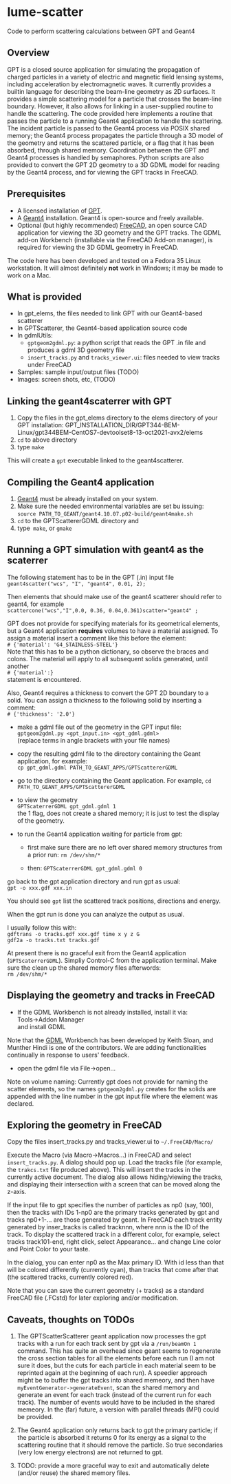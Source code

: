 # lume-scatter
Code to perform scattering calculations between GPT and Geant4

## Overview
GPT is a closed source application for simulating the propagation of
charged particles in a variety of electric and magnetic field lensing
systems, including acceleration by electromagnetic waves. It currently
provides a builtin language for describing the beam-line geometry as
2D surfaces. It provides a simple scattering model for a particle that
crosses the beam-line boundary. However, it also allows for linking in
a user-supplied routine to handle the scattering. The code provided
here implements a routine that passes the particle to a running Geant4
application to handle the scattering. The incident particle is passed
to the Geant4 process via POSIX shared memory; the Geant4 process
propagates the particle through a 3D model of the geometry and returns
the scattered particle, or a flag that it has been absorbed, through
shared memory. Coordination between the GPT and Geant4 processes is
handled by semaphores. Python scripts are also provided to convert
the GPT 2D geometry to a 3D GDML model for reading by the Geant4
process, and for viewing the GPT tracks in FreeCAD.

## Prerequisites
- A licensed installation of [GPT](http://www.pulsar.nl).
- A [Geant4](https://geant4.web.cern.ch/) installation. Geant4
  is open-source and freely available.
- Optional (but highly recommended)
  [FreeCAD](https://www.freecadweb.org/), an open source CAD
  application for viewing the 3D geometry and the GPT tracks. The GDML
  add-on Workbench (installable via the FreeCAD Add-on manager), is
  required for viewing the 3D GDML geometry in FreeCAD.
  
The code here has been developed and tested on a Fedora 35 Linux
workstation. It will almost definitely **not** work in Windows; it may
be made to work on a Mac.

## What is provided
- In gpt_elems, the files needed to link GPT with our Geant4-based scatterer
- In GPTScatterer, the Geant4-based application source code
- In gdmlUtils:
  - `gptgeom2gdml.py`: a python script that reads the GPT .in file and
    produces a gdml 3D geometry file
  - `insert_tracks.py` and `tracks_viewer.ui`: files needed to view tracks under FreeCAD
- Samples: sample input/output files (TODO)
- Images: screen shots, etc, (TODO)

## Linking the geant4scaterrer with GPT
1. Copy the files in the gpt_elems directory to the elems directory of your GPT installation:
GPT_INSTALLATION_DIR/GPT344-BEM-Linux/gpt344BEM-CentOS7-devtoolset8-13-oct2021-avx2/elems
2. `cd` to above directory
3. type `make`

This will create a `gpt` executable linked to the geant4scatterer.

## Compiling the Geant4 application
1. [Geant4](https://geant4.web.cern.ch/) must be already installed on
   your system.
2. Make sure the needed environmental variables are set bu issuing:
`source PATH_TO_GEANT/geant4.10.07.p02-build/geant4make.sh`
3. `cd` to the GPTScattererGDML directory and
4. type` make`, or `gmake`

## Running a GPT simulation with geant4 as the scaterrer
The following statement has to be in the GPT (.in) input file  
`geant4scatter("wcs", "I", "geant4", 0.01, 2);`  

Then elements that should make use of the geant4 scatterer should
refer to geant4, for example  
`scattercone("wcs","I",0.0, 0.36, 0.04,0.361)scatter="geant4" ;`  

GPT does not provide for specifying materials for its geometrical
elements, but a Geant4 application **requires** volumes to have a
material assigned. To assign a material insert a comment like this
before the element:  
`# {'material': 'G4_STAINLESS-STEEL'}`  
Note that
this has to be a python dictionary, so observe the braces and colons.
The material will apply to all subsequent solids generated, until
another  
`# {'material':}`  
statement is encountered.

Also, Geant4 requires a thickness to convert the GPT 2D boundary to a
solid. You can assign a thickness to the following solid by inserting
a comment:  
`# {'thickness': '2.0'}`  

- make a gdml file out of the geometry in the GPT input file:  
`gptgeom2gdml.py <gpt_input.in> <gpt_gdml.gdml>`  
(replace terms in angle brackets with your file names)

- copy the resulting gdml file to the directory containing the Geant application,
for example:  
`cp gpt_gdml.gdml PATH_TO_GEANT_APPS/GPTScattererGDML`  

- go to the directory containing the Geant application. For example,
`cd PATH_TO_GEANT_APPS/GPTScattererGDML`
- to view the geometry  
`GPTScaterrerGDML gpt_gdml.gdml 1`  
the 1 flag, does not create a shared memory; it is just to test the display of the geometry.
- to run the Geant4 application waiting for particle from gpt:
  - first make sure there are no left over shared memory structures from a prior run:
  `rm /dev/shm/*`

  - then:
  `GPTScaterrerGDML gpt_gdml.gdml 0`

go back to the gpt application directory and run gpt as usual:  
`gpt -o xxx.gdf xxx.in`

You should see `gpt` list the scattered track positions,
directions and energy.

When the gpt run is done you can analyze the output as usual.

I usually follow this with:  
`gdftrans -o tracks.gdf xxx.gdf time x y z G`  
`gdf2a -o tracks.txt tracks.gdf`  

At present there is no graceful exit from the Geant4 application
(`GPTScaterrerGDML`). Simpliy Control-C from the application
terminal. Make sure the clean up the shared memory files afterwords:  
`rm /dev/shm/*`  


## Displaying the geometry and tracks in FreeCAD

- If the GDML Workbench is not already installed, install it via:  
Tools->Addon Manager  
and install GDML

Note that the [GDML](https://github.com/KeithSloan/GDML) Workbench has
been developed by Keith Sloan, and Munther Hindi is one of the
contributors. We are adding functionalities continually in response to
users' feedback.

- open the gdml file via File->open...

Note on volume naming: Currently gpt does not provide for naming the
scatter elements, so the names `gptgeom2gdml.py` creates for the solids
are appended with the line number in the gpt input file where the
element was declared.

## Exploring the geometry in FreeCAD

Copy the files insert_tracks.py and tracks_viewer.ui to `~/.FreeCAD/Macro/`

Execute the Macro (via Macro->Macros...) in FreeCAD and select
`insert_tracks.py`. A dialog should pop up. Load the tracks file (for
example, the `trakcs.txt` file produced above). This will insert the
tracks in the currently active document. The dialog also allows
hiding/viewing the tracks, and displaying their intersection with a
screen that can be moved along the z-axis. 

If the input file to gpt specifies the number of particles as np0 (say,
100), then the tracks with IDs 1-np0 are the primary tracks generated
by gpt and tracks np0+1-... are those generated by geant. In FreeCAD each
track entity generated by inser_tracks is called tracknnn, where nnn
is the ID of the track. To display the scattered track in a different
color, for example, select tracks track101-end, right click, select
Appearance... and change Line color and Point Color to your taste.

In the dialog, you can enter np0 as the Max primary ID. With id less
than that will be colored differently (currently cyan), than tracks
that come after that (the scattered tracks, currently colored red).

Note that you can save the current geometry (+ tracks) as a standard
FreeCAD file (.FCstd) for later exploring and/or modification.


## Caveats, thoughts on TODOs

1. The GPTScatterScatterer geant application now processes the gpt
  tracks with a run for each track sent by gpt via a `/run/beamOn 1`
  command. This has quite an overhead since geant seems to regenerate
  the cross section tables for all the elements before each run (I am
  not sure it does, but the cuts for each particle in each material
  seem to be reprinted again at the beginning of each run). A speedier
  approach might be to buffer the gpt tracks into shared memeory, and
  then have `myEventGenerator->generateEvent`, scan the shared memory
  and generate an event for each track (instead of the current run for
  each track). The number of events would have to be included in the
  shared memeory. In the (far) future, a version with parallel threads
  (MPI) could be provided.

2. The Geant4 application only returns back to gpt the primary
   particle; if the particle is absorbed it returns 0 for its energy
   as a signal to the scattering routine that it should remove the
   particle. So true secondaries (very low energy electrons) are not
   returned to gpt.

3. TODO: provide a more graceful way to exit and automatically delete
   (and/or reuse) the shared memory files.

